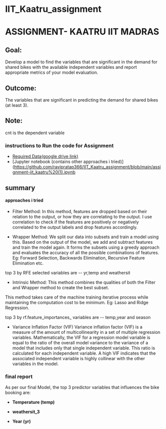 # IIT_Kaatru_assignment

# ASSIGNMENT- KAATRU  IIT MADRAS


## Goal:
Develop a model to find the variables that are significant in the demand for shared bikes with
the available independent variables and report appropriate metrics of your model evaluation.



## Outcome:

The variables that are significant in predicting the demand for shared bikes (at least 3).


## Note: 
cnt is the dependent variable



### instructions to Run the code for Assignment 


 - [Required Data(google drive link) ](https://drive.google.com/drive/folders/1-M64d6-cWzQgiG7vxSfu-QN3EdBYw9PT?usp=sharing)
 - [Jupyter notebook (contains other approaches i tried)](https://github.com/ravipratap366/IIT_Kaatru_assignment/blob/main/assignment-iit_kaatru%20(1).ipynb




## summary
#### approaches i tried
-  Filter Method: 
 In this method, features are dropped based on their relation 
 to the output, or how they are correlating to the output. I use 
 correlation to check if the features are positively or negatively 
 correlated to the output labels and drop features accordingly.


-  Wrapper Method: 
We split our data into subsets and train a model using this.
 Based on the output of the model, we add and subtract features and 
 train the model again. It forms the subsets using a greedy approach
  and evaluates the accuracy of all the possible combinations of 
  features. Eg: Forward Selection, Backwards Elimination,
  Recursive Feature Elimination etc.

  top 3 by RFE selected variables are -- yr,temp and weathersit


- Intrinsic Method: 
This method combines the qualities of both the Filter and Wrapper 
method to create the best subset.

This method takes care of the machine training iterative process 
while maintaining the computation cost to be minimum.
 Eg: Lasso and Ridge Regression.

  top 3 by rf.feature_importances_ variables  are  --  temp,year and season



- Variance Inflation Factor (VIF)
Variance inflation factor (VIF) is a measure of the amount of 
multicollinearity in a set of multiple regression variables. 
Mathematically, the VIF for a regression model variable is equal
 to the ratio of the overall model variance to the variance of a 
 model that includes only that single independent variable. 
 This ratio is calculated for each independent variable. A high VIF 
 indicates that the associated independent variable is highly collinear
  with the other variables in the model.



### final report
As per our final Model, the top 3 predictor variables that influences the bike booking are: 
- **Temperature (temp)** 
- **weathersit_3** 

- **Year (yr)**








